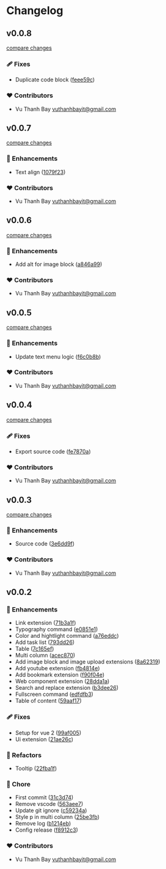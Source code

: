 # Changelog


## v0.0.8

[compare changes](https://github.com/vuthanhbayit/notiontap/compare/v0.0.7...v0.0.8)

### 🩹 Fixes

- Duplicate code block ([feee59c](https://github.com/vuthanhbayit/notiontap/commit/feee59c))

### ❤️ Contributors

- Vu Thanh Bay <vuthanhbayit@gmail.com>

## v0.0.7

[compare changes](https://github.com/vuthanhbayit/notiontap/compare/v0.0.6...v0.0.7)

### 🚀 Enhancements

- Text align ([1079f23](https://github.com/vuthanhbayit/notiontap/commit/1079f23))

### ❤️ Contributors

- Vu Thanh Bay <vuthanhbayit@gmail.com>

## v0.0.6

[compare changes](https://github.com/vuthanhbayit/notiontap/compare/v0.0.5...v0.0.6)

### 🚀 Enhancements

- Add alt for image block ([a846a99](https://github.com/vuthanhbayit/notiontap/commit/a846a99))

### ❤️ Contributors

- Vu Thanh Bay <vuthanhbayit@gmail.com>

## v0.0.5

[compare changes](https://github.com/vuthanhbayit/notiontap/compare/v0.0.4...v0.0.5)

### 🚀 Enhancements

- Update text menu logic ([f6c0b8b](https://github.com/vuthanhbayit/notiontap/commit/f6c0b8b))

### ❤️ Contributors

- Vu Thanh Bay <vuthanhbayit@gmail.com>

## v0.0.4

[compare changes](https://github.com/vuthanhbayit/notiontap/compare/v0.0.3...v0.0.4)

### 🩹 Fixes

- Export source code ([fe7870a](https://github.com/vuthanhbayit/notiontap/commit/fe7870a))

### ❤️ Contributors

- Vu Thanh Bay <vuthanhbayit@gmail.com>

## v0.0.3

[compare changes](https://github.com/vuthanhbayit/notiontap/compare/v0.0.2...v0.0.3)

### 🚀 Enhancements

- Source code ([3e6dd9f](https://github.com/vuthanhbayit/notiontap/commit/3e6dd9f))

### ❤️ Contributors

- Vu Thanh Bay <vuthanhbayit@gmail.com>

## v0.0.2


### 🚀 Enhancements

- Link extension ([71b3a1f](https://github.com/vuthanhbayit/notiontap/commit/71b3a1f))
- Typography command ([e0851e1](https://github.com/vuthanhbayit/notiontap/commit/e0851e1))
- Color and hightlight command ([a76eddc](https://github.com/vuthanhbayit/notiontap/commit/a76eddc))
- Add task list ([793dd26](https://github.com/vuthanhbayit/notiontap/commit/793dd26))
- Table ([7c165ef](https://github.com/vuthanhbayit/notiontap/commit/7c165ef))
- Multi column ([acec870](https://github.com/vuthanhbayit/notiontap/commit/acec870))
- Add image block and image upload extensions ([8a62319](https://github.com/vuthanhbayit/notiontap/commit/8a62319))
- Add youtube extension ([fb4814e](https://github.com/vuthanhbayit/notiontap/commit/fb4814e))
- Add bookmark extension ([f90f04e](https://github.com/vuthanhbayit/notiontap/commit/f90f04e))
- Web component extension ([28dda1a](https://github.com/vuthanhbayit/notiontap/commit/28dda1a))
- Search and replace extension ([b3dee26](https://github.com/vuthanhbayit/notiontap/commit/b3dee26))
- Fullscreen command ([edfdfb3](https://github.com/vuthanhbayit/notiontap/commit/edfdfb3))
- Table of content ([59aaf17](https://github.com/vuthanhbayit/notiontap/commit/59aaf17))

### 🩹 Fixes

- Setup for vue 2 ([99af005](https://github.com/vuthanhbayit/notiontap/commit/99af005))
- Ui extension ([21ae26c](https://github.com/vuthanhbayit/notiontap/commit/21ae26c))

### 💅 Refactors

- Tooltip ([22fba1f](https://github.com/vuthanhbayit/notiontap/commit/22fba1f))

### 🏡 Chore

- First commit ([31c3d74](https://github.com/vuthanhbayit/notiontap/commit/31c3d74))
- Remove vscode ([563aee7](https://github.com/vuthanhbayit/notiontap/commit/563aee7))
- Update git ignore ([c59234a](https://github.com/vuthanhbayit/notiontap/commit/c59234a))
- Style p in multi column ([25be3fb](https://github.com/vuthanhbayit/notiontap/commit/25be3fb))
- Remove log ([b1214eb](https://github.com/vuthanhbayit/notiontap/commit/b1214eb))
- Config release ([f8912c3](https://github.com/vuthanhbayit/notiontap/commit/f8912c3))

### ❤️ Contributors

- Vu Thanh Bay <vuthanhbayit@gmail.com>

